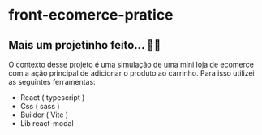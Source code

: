 # front-ecomerce-pratice
## Mais um projetinho feito... 👨‍💻
O contexto desse projeto é uma simulação de uma mini loja de ecomerce com a ação principal de adicionar o produto ao carrinho.
Para isso utilizei as seguintes ferramentas:
- React ( typescript )
- Css ( sass )
- Builder ( Vite )
- Lib react-modal
